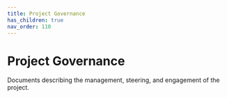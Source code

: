 ```yaml
---
title: Project Governance
has_children: true
nav_order: 110
---
```

# Project Governance

Documents describing the management, steering, and engagement of the project.
